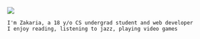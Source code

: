 
<img  src="https://i.ibb.co/tJj3Fjn/Screenshot-from-2023-10-24-02-32-13.png" />


<p>
  
```Yo! <br>
I'm Zakaria, a 18 y/o CS undergrad student and web developer
I enjoy reading, listening to jazz, playing video games
```
</p>






